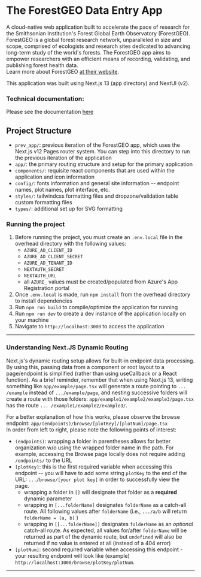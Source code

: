 # The ForestGEO Data Entry App

A cloud-native web application built to accelerate the pace of research for the Smithsonian 
Institution's Forest Global Earth Observatory (ForestGEO). ForestGEO is a global forest research 
network, unparalleled in size and scope, comprised of ecologists and research sites dedicated to 
advancing long-term study of the world's forests. The ForestGEO app aims to empower researchers with
an efficient means of recording, validating, and publishing forest health data.  
Learn more about ForestGEO [at their website](https://www.forestgeo.si.edu/).

This application was built using Next.js 13 (app directory) and NextUI (v2).

### Technical documentation:
Please see the documentation [here](https://github.com/ForestGeoHack/ForestGEO/wiki/ForestGEO-App-Specification)

## Project Structure
- `prev_app/`: previous iteration of the ForestGEO app, which uses the  
  Next.js v12 Pages router system. You can step into this directory to run the previous iteration 
  of the application
- `app/`: the primary routing structure and setup for the primary application
- `components/`: requisite react components that are used within the 
  application and icon information
- `config/`: fonts information and general site information -- endpoint names, plot names, plot 
  interface, etc.
- `styles/`: tailwindcss formatting files and dropzone/validation table custom formatting files
- `types/`: additional set up for SVG formatting

### Running the project
1. Before running the project, you must create an `.env.local` file in the overhead directory 
   with the following values:
   - `AZURE_AD_CLIENT_ID`
   - `AZURE_AD_CLIENT_SECRET`
   - `AZURE_AD_TENANT_ID`
   - `NEXTAUTH_SECRET`
   - `NEXTAUTH_URL`
   - all `AZURE_` values must be created/populated from Azure's App Registration portal
2. Once `.env.local` is made, run `npm install` from the overhead directory to install dependencies
3. Run `npm run build` to compile/optimize the application for running
4. Run `npm run dev` to create a dev instance of the application locally on your machine
5. Navigate to `http://localhost:3000` to access the application

---
### Understanding Next.JS Dynamic Routing
Next.js's dynamic routing setup allows for built-in endpoint data processing. By using this, 
passing data from a component or root layout to a page/endpoint is simplified (rather than using 
useCallback or a React function). As a brief reminder, remember that when using 
Next.js 13, writing something like `app/example/page.tsx` will generate a route pointing to `...
/example` instead of `.../example/page`, and nesting successive folders will create a route with 
those folders: `app/example1/example2/example3/page.tsx` has the route `...
/example1/example2/example3/`. 

For a better explanation of how this works, please observe the 
browse endpoint: `app/(endpoints)/browse/[plotKey]/[plotNum]/page.tsx`<br />
In order from left to right, please note the following points of interest:
- `(endpoints)`: wrapping a folder in parentheses allows for better organization w/o using the 
  wrapped folder name in the path. For example, accessing the Browse page locally does not 
  require adding `/endpoints/` to the URL
- `[plotKey]`: this is the first required variable when accessing this endpoint -- you 
  will have to add some string `plotKey` to the end of the URL: `.../browse/[your plot key]` in 
  order to successfully view the page.
  - wrapping a folder in `[]` will designate that folder as a **required** dynamic parameter
  - wrapping in `[...folderName]` designates `folderName` as a catch-all route. All 
    following values after `folderName` (i.e., `.../a/b` will return `folderName = [a, b]` )
  - wrapping in `[[...folderName]]` designates `folderName` as an *optional* catch-all route. As 
    expected, all values for/after `folderName` will be returned as part of the dynamic route, 
    but `undefined` will also be returned if no value is entered at all (instead of a 404 error)
- `[plotNum]`: second required variable when accessing this endpoint - your resulting endpoint 
  will look like (example) `http://localhost:3000/browse/plotKey/plotNum`. 
---
